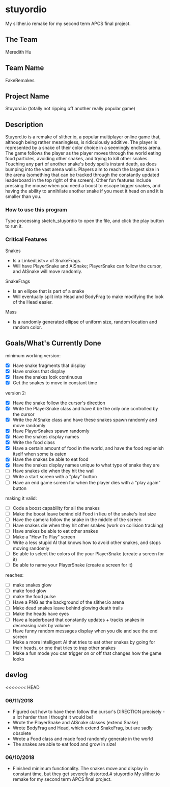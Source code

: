 # stuyordio
My slither.io remake for my second term APCS final project.

## The Team
Meredith Hu

## Team Name
FakeRemakes

## Project Name
Stuyord.io (totally not ripping off another really popular game)

## Description
Stuyord.io is a remake of slither.io, a popular multiplayer online game that, although being rather meaningless, is ridiculously additive. The player is represented by a snake of their color choice in a seemingly endless arena. The game follows the player as the player moves through the world eating food particles, avoiding other snakes, and trying to kill other snakes. Touching any part of another snake's body spells instant death, as does bumping into the vast arena walls. Players aim to reach the largest size in the arena (something that can be tracked through the constantly updated leaderboard in the top right of the screen). Other fun features include pressing the mouse when you need a boost to escape bigger snakes, and having the ability to annihilate another snake if you meet it head on and it is smaller than you.

### How to use this program
Type processing sketch_stuyordio to open the file, and click the play button to run it.

### Critical Features
Snakes
* Is a LinkedList<> of SnakeFrags.
* Will have PlayerSnake and AISnake; PlayerSnake can follow the cursor, and AISnake will move randomly.

SnakeFrags
* Is an ellipse that is part of a snake
* Will eventually split into Head and BodyFrag to make modifying the look of the Head easier.

Mass
* Is a randomly generated ellipse of uniform size, random location and random color.


## Goals/What's Currently Done
minimum working version:
 - [x] Have snake fragments that display
 - [x] Have snakes that display
 - [x] Have the snakes look continuous
 - [x] Get the snakes to move in constant time

version 2:
 - [x] Have the snake follow the cursor's direction
 - [x] Write the PlayerSnake class and have it be the only one controlled by the cursor
 - [x] Write the AISnake class and have these snakes spawn randomly and move randomly
 - [x] Have PlayerSnakes spawn randomly
 - [x] Have the snakes display names
 - [x] Write the food class
 - [x] Have a certain amount of food in the world, and have the food replenish itself when some is eaten
 - [x] Have the snakes be able to eat food
 - [x] Have the snakes display names unique to what type of snake they are
 - [ ] Have snakes die when they hit the wall
 - [ ] Write a start screen with a "play" button
 - [ ] Have an end game screen for when the player dies with a "play again" button

making it valid:
 - [ ] Code a boost capability for all the snakes
 - [ ] Make the boost leave behind old Food in lieu of the snake's lost size
 - [ ] Have the camera follow the snake in the middle of the screen
 - [ ] Have snakes die when they hit other snakes (work on collision tracking)
 - [ ] Have snakes be able to eat other snakes
 - [ ] Make a "How To Play" screen
 - [ ] Write a less stupid AI that knows how to avoid other snakes, and stops moving randomly
 - [ ] Be able to select the colors of the your PlayerSnake (create a screen for it)
 - [ ] Be able to name your PlayerSnake (create a screen for it)

reaches:
 - [ ] make snakes glow
 - [ ] make food glow
 - [ ] make the food pulse
 - [ ] Have a PNG as the background of the slither.io arena
 - [ ] Make dead snakes leave behind glowing death trails
 - [ ] Make the heads have eyes
 - [ ] Have a leaderboard that constantly updates + tracks snakes in decreasing rank by volume
 - [ ] Have funny random messages display when you die and see the end screen
 - [ ] Make a more intelligent AI that tries to eat other snakes by going for their heads, or one that tries to trap other snakes
 - [ ] Make a fun mode you can trigger on or off that changes how the game looks

## devlog
<<<<<<< HEAD
### 06/11/2018
* Figured out how to have them follow the cursor's DIRECTION precisely - a lot harder than I thought it would be!
* Wrote the PlayerSnake and AISnake classes (extend Snake)
* Wrote BodyFrag and Head, which extend SnakeFrag, but are sadly obsolete
* Wrote a Food class and made food randomly generate in the world
* The snakes are able to eat food and grow in size!

### 06/10/2018
* Finished minimum functionality. The snakes move and display in constant time, but they get severely distorted.# stuyordio
My slither.io remake for my second term APCS final project.

